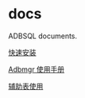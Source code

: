 # docs
ADBSQL documents.

 [快速安装](AntDB/how-to-install-AntDB.md)

[Adbmgr 使用手册](AntDB/how-to-use-AntDB-manger.md)

[辅助表使用](AntDB/auxiliary-using.md)